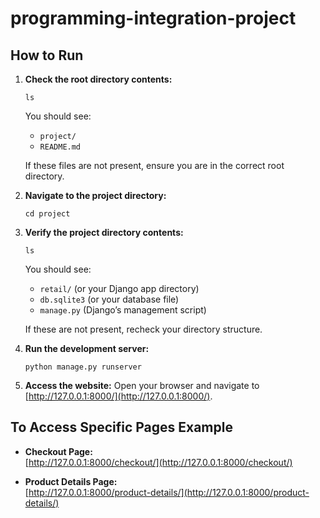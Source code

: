 # **programming-integration-project**

## **How to Run**

1. **Check the root directory contents:**

    ```
    ls
    ```

    You should see:

    - `project/`
    - `README.md`

    If these files are not present, ensure you are in the correct root directory.

2. **Navigate to the project directory:**

    ```
    cd project
    ```

3. **Verify the project directory contents:**

    ```
    ls
    ```

    You should see:

    - `retail/` (or your Django app directory)
    - `db.sqlite3` (or your database file)
    - `manage.py` (Django’s management script)

    If these are not present, recheck your directory structure.

4. **Run the development server:**

    ```
    python manage.py runserver
    ```

5. **Access the website:**
   Open your browser and navigate to [http://127.0.0.1:8000/](http://127.0.0.1:8000/).

## **To Access Specific Pages Example**

-   **Checkout Page:**  
    [http://127.0.0.1:8000/checkout/](http://127.0.0.1:8000/checkout/)

-   **Product Details Page:**  
    [http://127.0.0.1:8000/product-details/](http://127.0.0.1:8000/product-details/)
